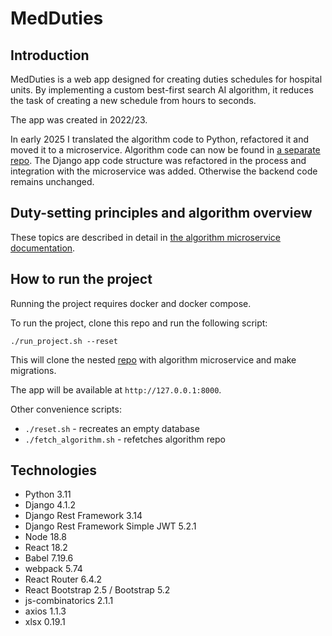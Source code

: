 # MedDuties

## Introduction

MedDuties is a web app designed for creating duties schedules for hospital units. By implementing a custom best-first search AI algorithm, it reduces the task of creating a new schedule from hours to seconds.

The app was created in 2022/23. 

In early 2025 I translated the algorithm code to Python, refactored it and moved it to a microservice. Algorithm code can now be found in [a separate repo](https://github.com/marcinbogdanowicz/MedDutiesRevisited). The Django app code structure was refactored in the process and integration with the microservice was added. Otherwise the backend code remains unchanged.

## Duty-setting principles and algorithm overview

These topics are described in detail in [the algorithm microservice documentation](https://github.com/marcinbogdanowicz/MedDutiesRevisited?tab=readme-ov-file#duty-setting-principles).

## How to run the project

Running the project requires docker and docker compose.

To run the project, clone this repo and run the following script:

 ```
 ./run_project.sh --reset
 ```

 This will clone the nested [repo](https://github.com/marcinbogdanowicz/MedDutiesRevisited) with algorithm microservice and make migrations.
 
 The app will be available at `http://127.0.0.1:8000`.

 Other convenience scripts:
 - `./reset.sh` - recreates an empty database
 - `./fetch_algorithm.sh` - refetches algorithm repo

## Technologies

- Python 3.11
- Django 4.1.2
- Django Rest Framework 3.14
- Django Rest Framework Simple JWT 5.2.1
- Node 18.8
- React 18.2
- Babel 7.19.6
- webpack 5.74
- React Router 6.4.2
- React Bootstrap 2.5 / Bootstrap 5.2
- js-combinatorics 2.1.1
- axios 1.1.3
- xlsx 0.19.1